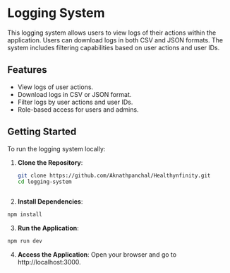 # Logging System

This logging system allows users to view logs of their actions within the application. Users can download logs in both CSV and JSON formats. The system includes filtering capabilities based on user actions and user IDs.

## Features

- View logs of user actions.
- Download logs in CSV or JSON format.
- Filter logs by user actions and user IDs.
- Role-based access for users and admins.

## Getting Started

To run the logging system locally:

1. **Clone the Repository**:
   ```bash
   git clone https://github.com/Aknathpanchal/Healthynfinity.git
   cd logging-system



2. **Install Dependencies**:
```bash
npm install
```


3. **Run the Application**:
```bash
npm run dev
```


4. **Access the Application**: Open your browser and go to http://localhost:3000.

